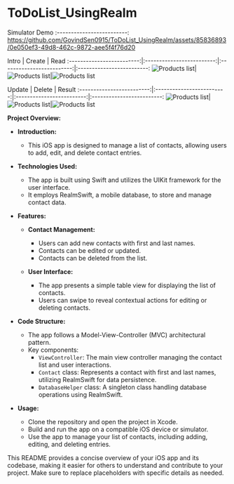 # ToDoList_UsingRealm

Simulator Demo
:-------------------------:
https://github.com/GovindSen0915/ToDoList_UsingRealm/assets/85836893/0e050ef3-49d8-462c-9872-aee5f4f76d20

Intro | Create | Read 
:-------------------------:|:-------------------------:|:-------------------------:|:-------------------------:
<img alt="Products list" src="Screenshots/Step_1.png">|<img alt="Products list" src="Screenshots/Step_2.png">|<img alt="Products list" src="Screenshots/Step_3.png">

Update | Delete | Result
:-------------------------:|:-------------------------:|:-------------------------:|:-------------------------:
<img alt="Products list" src="Screenshots/Step_4.png">|<img alt="Products list" src="Screenshots/Step_5.png">|<img alt="Products list" src="Screenshots/Step_6.png">

**Project Overview:**

- **Introduction:**
  - This iOS app is designed to manage a list of contacts, allowing users to add, edit, and delete contact entries.

- **Technologies Used:**
  - The app is built using Swift and utilizes the UIKit framework for the user interface.
  - It employs RealmSwift, a mobile database, to store and manage contact data.

- **Features:**
  - **Contact Management:**
    - Users can add new contacts with first and last names.
    - Contacts can be edited or updated.
    - Contacts can be deleted from the list.

  - **User Interface:**
    - The app presents a simple table view for displaying the list of contacts.
    - Users can swipe to reveal contextual actions for editing or deleting contacts.

- **Code Structure:**
  - The app follows a Model-View-Controller (MVC) architectural pattern.
  - Key components:
    - `ViewController`: The main view controller managing the contact list and user interactions.
    - `Contact` class: Represents a contact with first and last names, utilizing RealmSwift for data persistence.
    - `DatabaseHelper` class: A singleton class handling database operations using RealmSwift.

- **Usage:**
  - Clone the repository and open the project in Xcode.
  - Build and run the app on a compatible iOS device or simulator.
  - Use the app to manage your list of contacts, including adding, editing, and deleting entries.

This README provides a concise overview of your iOS app and its codebase, making it easier for others to understand and contribute to your project. Make sure to replace placeholders with specific details as needed.
